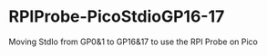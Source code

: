 # RPIProbe-PicoStdioGP16-17
Moving StdIo from GP0&amp;1 to GP16&amp;17 to use the RPI Probe on Pico
